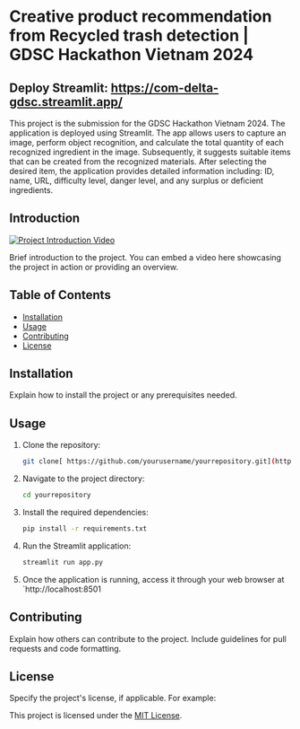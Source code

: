 # Creative product recommendation from Recycled trash detection | GDSC Hackathon Vietnam 2024
## Deploy Streamlit: https://com-delta-gdsc.streamlit.app/

This project is the submission for the GDSC Hackathon Vietnam 2024. The application is deployed using Streamlit. The app allows users to capture an image, perform object recognition, and calculate the total quantity of each recognized ingredient in the image. Subsequently, it suggests suitable items that can be created from the recognized materials. After selecting the desired item, the application provides detailed information including: ID, name, URL, difficulty level, danger level, and any surplus or deficient ingredients.

## Introduction

[![Project Introduction Video](link_to_your_video_thumbnail_image)](link_to_your_video)

Brief introduction to the project. You can embed a video here showcasing the project in action or providing an overview.


## Table of Contents

- [Installation](#installation)
- [Usage](#usage)
- [Contributing](#contributing)
- [License](#license)

## Installation

Explain how to install the project or any prerequisites needed.

## Usage

1. Clone the repository:

    ```bash
    git clone[ https://github.com/yourusername/yourrepository.git](https://github.com/H2NsayHi/Creative-product-recommendation-from-Recycled-trash-detection-)
    ```

2. Navigate to the project directory:

    ```bash
    cd yourrepository
    ```

3. Install the required dependencies:

    ```bash
    pip install -r requirements.txt
    ```

4. Run the Streamlit application:

    ```bash
    streamlit run app.py
    ```

5. Once the application is running, access it through your web browser at `http://localhost:8501

## Contributing

Explain how others can contribute to the project. Include guidelines for pull requests and code formatting.

## License

Specify the project's license, if applicable. For example:

This project is licensed under the [MIT License](LICENSE).
